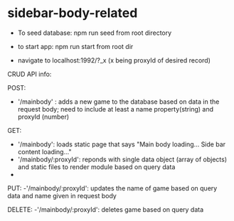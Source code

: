 # sidebar-body-related

- To seed database: npm run seed from root directory

- to start app: npm run start from root dir

- navigate to localhost:1992/?_x (x being proxyId of desired record)

CRUD API info:

POST:
- '/mainbody' : adds a new game to the database based on data in the request body; need to include at least a name property(string) and proxyId (number)

GET:
- '/mainbody': loads static page that says "Main body loading... Side bar content loading..."
- '/mainbody/:proxyId': reponds with single data object (array of objects) and static files to render module based on query data
-

PUT:
-'/mainbody/:proxyId': updates the name of game based on query data and name given in request body

DELETE:
-'/mainbody/:proxyId': deletes game based on query data




